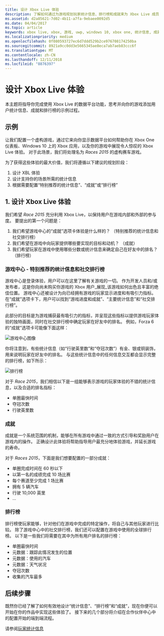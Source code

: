 ```yaml
---
title: 设计 Xbox Live 体验
description: 了解如何通过为游戏规划玩家统计信息、排行榜和成就来为 Xbox Live 成员设计出色的体验。
ms.assetid: d2a85621-7d02-4b11-a7fa-9ebaee0092d5
ms.date: 04/04/2017
ms.topic: article
keywords: xbox live, xbox, 游戏, uwp, windows 10, xbox one, 统计信息, 成就, 排行榜, 设计
ms.localizationpriority: medium
ms.openlocfilehash: 0f080593727ec6d7ddd529b2ce976708174250ba
ms.sourcegitcommit: 8921a9cc0dd3e5665345ae8eca7ab7aeb83ccc6f
ms.translationtype: MT
ms.contentlocale: zh-CN
ms.lasthandoff: 12/11/2018
ms.locfileid: "8876397"
---
```

# <a name="designing-xbox-live-experiences"></a>设计 Xbox Live 体验

本主题将指导你完成使用 Xbox Live 的数据平台功能，思考并向你的游戏添加用户统计信息、成就和排行榜的示例过程。

## <a name="example"></a>示例
让我们配置一个虚构游戏，通过它来向你显示数据平台如何帮助你在 Xbox One 仪表板、Windows 10 上的 Xbox 应用，以及你的游戏中展现令人惊叹的 Xbox Live 体验。 对于此场景，我们将处理名为 _Races 2015_ 的虚构赛车游戏。

为了获得这些体验的最大价值，我们将遵循以下建议的规划阶段：
1. 设计 XBL 体验
2. 设计支持你的场景所需的统计信息
3. 根据需要配置“特别推荐的统计信息”、“成就”或“排行榜”


## <a name="1-design-your-xbox-live-experiences"></a>1. 设计 Xbox Live 体验
我们希望 _Race 2015_ 充分利用 Xbox Live，以保持用户在游戏内部和外部的参与度。 要提出的第一个问题是：

1. 我们希望游戏中心的“成就”选项卡体验是什么样的？ （特别推荐的统计信息和社交排行榜）
2. 我们希望在游戏中向玩家提供哪些要实现的目标和动机？ （成就）
3. 我们希望玩家在游戏中使用哪些分数或统计信息来确定自己在好友中的排名？ （排行榜）


### <a name="gamehubs---featured-statistics-and-social-leaderboards"></a>游戏中心 - 特别推荐的统计信息和社交排行榜
游戏中心是登录体验，用户可以在这里了解有关游戏的一切。 作为开发人员和/或发布者，这是你向尚未购买你游戏的 Xbox 用户_展现_该游戏如何出色且丰富的绝佳位置。 游戏中心还被设计为向已经拥有游戏的玩家显示进度和有吸引力指标。 在“成就”选项卡下，用户可以找到“游戏进度和成就”、“主要统计信息”和“社交排行榜”。

此部分的目标是为游戏捕获最有吸引力的指标，并呈现这些指标以提供游戏玩家体验的独特画面，同时在社交排行榜中确定玩家在好友中的排名。 例如，Forza 6 的“成就”选项卡可能像下面这样：

![游戏中心图像](../images/omega/forza_gamehub.png)


你将注意到，有些统计信息（如“行驶英里数”和“夺冠次数”）有金、银或铜装饰，用来说明玩家在好友中的排名。 与这些统计信息中的任何信息交互都会显示完整的排行榜，如下所示：

![排行榜](../images/omega/progress_gamehub_lb.png)

 对于 _Race 2015_，我们相信以下是一组能够表示游戏的玩家体验的不错的统计信息，以及合适的排名指标：
 * 单圈最快时间
 * 夺冠次数
 * 行驶英里数


### <a name="achievements"></a>成就
成就是一个系统范围的机制，能够在所有游戏中通过一致的方式引导和奖励用户在游戏内的操作。 正确设计此体验将帮助指导用户最充分地体验游戏，并延长游戏的寿命。

对于 _Races 2015_，下面是我们想要配置的一部分成就：
* 单圈完成时间在 60 秒以下
* 以第一名的成绩完成 10 场比赛
* 每个赛道至少完成 1 场比赛
* 拥有 5 辆汽车
* 行驶 10,000 英里
* ...


###  <a name="leaderboards"></a>排行榜
排行榜使玩家能够，针对他们在游戏中完成的特定操作，将自己与其他玩家进行比较。 除了游戏中心中的社交排行榜，我们还可以配置在游戏中使用的全球排行榜。 以下是一些我们将需要在其中为所有用户排名的排行榜：

* 单圈最快时间
 * 元数据：跟踪此情况发生的位置
 * 元数据：使用的汽车
 * 元数据：天气状况
* 夺冠次数
* 收集的汽车最多

## <a name="next-steps"></a>后续步骤
既然你已经了解了如何有效地设计“统计信息”、“排行榜”和“成就”，现在你便可以开始在你的作品中实现这些体验了。  接下来的几个部分将介绍在合作伙伴中心中的配置开始的端到端流程。

请参阅[玩家统计信息](../leaderboards-and-stats-2017/player-stats.md)
